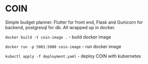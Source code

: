 # COIN
Simple budget planner.
Flutter for front end, Flask and Gunicorn for backend, postgresql for db. All wrapped up in docker.

`docker build -t coin-image .` - build docker image

`docker run -p 5001:5000 coin-image` - run docker image

`kubectl apply -f deployment.yaml` - deploy COIN with kubernetes
